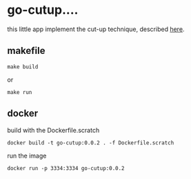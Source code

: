 # go-cutup....

this little app implement the cut-up technique, described [here](https://en.wikipedia.org/wiki/Cut-up_technique).

## makefile

```
make build
```

or

```
make run
```

## docker

build with the Dockerfile.scratch

```
docker build -t go-cutup:0.0.2 . -f Dockerfile.scratch
```

run the image

```
docker run -p 3334:3334 go-cutup:0.0.2
```
